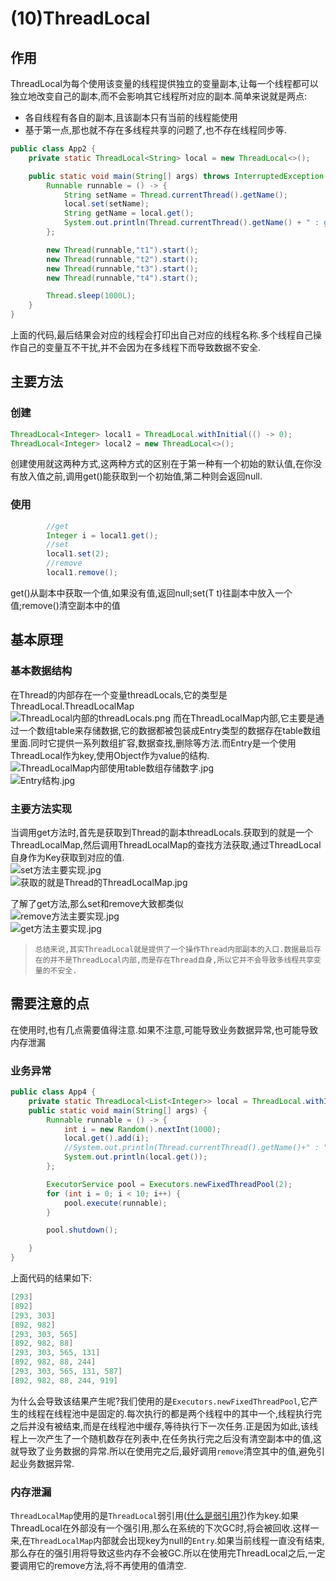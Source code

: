 # (10)ThreadLocal

## 作用

ThreadLocal为每个使用该变量的线程提供独立的变量副本,让每一个线程都可以独立地改变自己的副本,而不会影响其它线程所对应的副本.简单来说就是两点:

- 各自线程有各自的副本,且该副本只有当前的线程能使用
- 基于第一点,那也就不存在多线程共享的问题了,也不存在线程同步等.

```java
public class App2 {
    private static ThreadLocal<String> local = new ThreadLocal<>();

    public static void main(String[] args) throws InterruptedException {
        Runnable runnable = () -> {
            String setName = Thread.currentThread().getName();
            local.set(setName);
            String getName = local.get();
            System.out.println(Thread.currentThread().getName() + " : getName = " + getName);
        };

        new Thread(runnable,"t1").start();
        new Thread(runnable,"t2").start();
        new Thread(runnable,"t3").start();
        new Thread(runnable,"t4").start();

        Thread.sleep(1000L);
    }
}
```

上面的代码,最后结果会对应的线程会打印出自己对应的线程名称.多个线程自己操作自己的变量互不干扰,并不会因为在多线程下而导致数据不安全.

## 主要方法

### 创建

``` java
ThreadLocal<Integer> local1 = ThreadLocal.withInitial(() -> 0);
ThreadLocal<Integer> local2 = new ThreadLocal<>();
```

创建使用就这两种方式,这两种方式的区别在于第一种有一个初始的默认值,在你没有放入值之前,调用get()能获取到一个初始值,第二种则会返回null.

### 使用

``` java
        //get
        Integer i = local1.get();
        //set
        local1.set(2);
        //remove
        local1.remove();
```

get()从副本中获取一个值,如果没有值,返回null;set(T t)往副本中放入一个值;remove()清空副本中的值

## 基本原理

### 基本数据结构

在Thread的内部存在一个变量threadLocals,它的类型是ThreadLocal.ThreadLocalMap  
![ThreadLocal内部的threadLocals.png](https://i.loli.net/2019/11/27/6vGc7jzQSfWxeHo.png)
而在ThreadLocalMap内部,它主要是通过一个数组table来存储数据,它的数据都被包装成Entry类型的数据存在table数组里面.同时它提供一系列数组扩容,数据查找,删除等方法.而Entry是一个使用ThreadLocal作为key,使用Object作为value的结构.  
![ThreadLocalMap内部使用table数组存储数字.jpg](https://i.loli.net/2019/11/27/OAmaRiU6nIKw8b5.png)  
![Entry结构.jpg](https://i.loli.net/2019/11/27/54copRbm1qtMZsh.png)

### 主要方法实现

当调用get方法时,首先是获取到Thread的副本threadLocals.获取到的就是一个ThreadLocalMap,然后调用ThreadLocalMap的查找方法获取,通过ThreadLocal自身作为Key获取到对应的值.  
![set方法主要实现.jpg](https://i.loli.net/2019/11/27/knM5ef4ChyKEDvB.png)  
![获取的就是Thread的ThreadLocalMap.jpg](https://i.loli.net/2019/11/27/biotdcz3yIZJau9.png)  

了解了get方法,那么set和remove大致都类似  
![remove方法主要实现.jpg](https://i.loli.net/2019/11/27/lwXQWquNsDeg5pV.png)  
![get方法主要实现.jpg](https://i.loli.net/2019/11/27/6rFVUfSClJPqynu.png)  
> ```总结来说,其实ThreadLocal就是提供了一个操作Thread内部副本的入口.数据最后存在的并不是ThreadLocal内部,而是存在Thread自身,所以它并不会导致多线程共享变量的不安全.```

## 需要注意的点

在使用时,也有几点需要值得注意.如果不注意,可能导致业务数据异常,也可能导致内存泄漏

### 业务异常

``` java
public class App4 {
    private static ThreadLocal<List<Integer>> local = ThreadLocal.withInitial(LinkedList::new);
    public static void main(String[] args) {
        Runnable runnable = () -> {
            int i = new Random().nextInt(1000);
            local.get().add(i);
            //System.out.println(Thread.currentThread().getName()+" : "+local.get());
            System.out.println(local.get());
        };

        ExecutorService pool = Executors.newFixedThreadPool(2);
        for (int i = 0; i < 10; i++) {
            pool.execute(runnable);
        }

        pool.shutdown();

    }
}
```

上面代码的结果如下:

```java
[293]
[892]
[293, 303]
[892, 982]
[293, 303, 565]
[892, 982, 88]
[293, 303, 565, 131]
[892, 982, 88, 244]
[293, 303, 565, 131, 587]
[892, 982, 88, 244, 919]
```

为什么会导致该结果产生呢?我们使用的是```Executors.newFixedThreadPool```,它产生的线程在线程池中是固定的.每次执行的都是两个线程中的其中一个,线程执行完之后并没有被结束,而是在线程池中缓存,等待执行下一次任务.正是因为如此,该线程上一次产生了一个随机数存在列表中,在任务执行完之后没有清空副本中的值,这就导致了业务数据的异常.所以在使用完之后,最好调用```remove```清空其中的值,避免引起业务数据异常.

### 内存泄漏

```ThreadLocalMap```使用的是```ThreadLocal```弱引用([什么是弱引用?](https://www.jianshu.com/p/43f80b057b97 "什么是弱引用"))作为key.如果ThreadLocal在外部没有一个强引用,那么在系统的下次GC时,将会被回收.这样一来,在```ThreadLocalMap```内部就会出现key为null的```Entry```.如果当前线程一直没有结束,那么存在的强引用将导致这些内存不会被GC.所以在使用完ThreadLocal之后,一定要调用它的remove方法,将不再使用的值清空.
